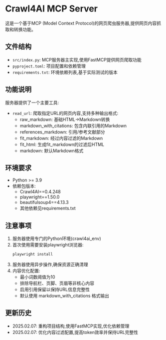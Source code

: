 # Crawl4AI MCP Server

这是一个基于MCP (Model Context Protocol)的网页爬虫服务器,提供网页内容抓取和转换功能。

## 文件结构

- `src/index.py`: MCP服务器主实现,使用FastMCP提供网页爬取功能
- `pyproject.toml`: 项目配置和依赖管理
- `requirements.txt`: 环境依赖列表,基于实际测试的版本

## 功能说明

服务器提供了一个主要工具:

- `read_url`: 爬取指定URL的网页内容,支持多种输出格式:
  - raw_markdown: 基础HTML→Markdown转换
  - markdown_with_citations: 包含内联引用的Markdown
  - references_markdown: 引用/参考文献部分
  - fit_markdown: 经过内容过滤的Markdown
  - fit_html: 生成fit_markdown的过滤后HTML
  - markdown: 默认Markdown格式

## 环境要求

- Python >= 3.9
- 依赖包版本:
  - Crawl4AI==0.4.248
  - playwright==1.50.0
  - beautifulsoup4==4.13.3
  - 其他依赖见requirements.txt

## 注意事项

1. 服务器使用专门的Python环境(crawl4ai_env)
2. 首次使用需要安装playwright浏览器:
   ```bash
   playwright install
   ```
3. 服务器使用异步操作,确保资源正确清理
4. 内容优化配置:
   - 最小词数阈值为10
   - 排除导航栏、页脚、页眉等非核心内容
   - 启用引用保留以保持URL信息完整性
   - 默认使用 markdown_with_citations 格式输出

## 更新历史

- 2025.02.07: 重构项目结构,使用FastMCP实现,优化依赖管理
- 2025.02.07: 优化内容过滤配置,提高token效率并保持URL完整性